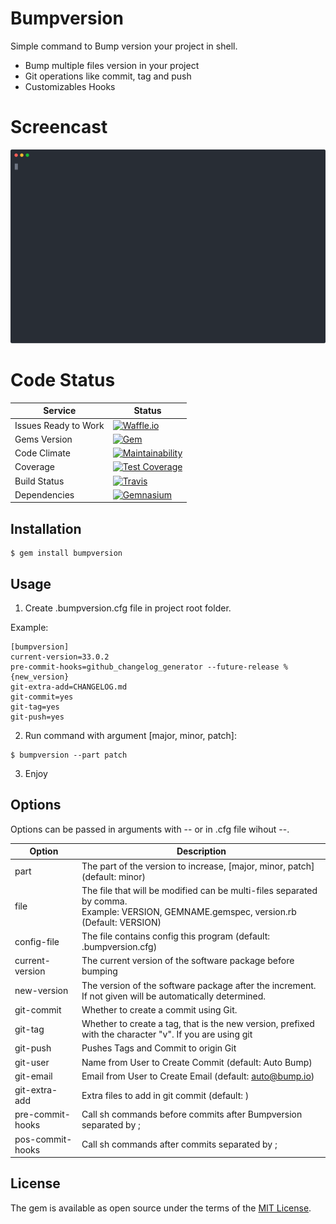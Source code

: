# Bumpversion

Simple command to Bump version your project in shell.

- Bump multiple files version in your project
- Git operations like commit, tag and push
- Customizables Hooks

# Screencast

[![asciicast](docs/demo.svg)]()

# Code Status

Service | Status
--------|----------
Issues Ready to Work|[![Waffle.io](https://img.shields.io/waffle/label/dlanileonardo/bumpversion/in%20progress.svg?maxAge=2592000&style=flat-square)](https://waffle.io/dlanileonardo/bumpversion)
Gems Version|[![Gem](https://img.shields.io/gem/v/bumpversion.svg?maxAge=2592000&style=flat-square)](http://badge.fury.io/rb/bumpversion)
Code Climate|[![Maintainability](https://api.codeclimate.com/v1/badges/72b943c3b8a36abfb345/maintainability)](https://codeclimate.com/github/dlanileonardo/bumpversion/maintainability)
Coverage|[![Test Coverage](https://api.codeclimate.com/v1/badges/72b943c3b8a36abfb345/test_coverage)](https://codeclimate.com/github/dlanileonardo/bumpversion/test_coverage)
Build Status|[![Travis](https://img.shields.io/travis/dlanileonardo/bumpversion.svg?maxAge=2592000&style=flat-square)](https://travis-ci.org/dlanileonardo/bumpversion)
Dependencies|[![Gemnasium](https://img.shields.io/gemnasium/dlanileonardo/bumpversion.svg?maxAge=2592000&style=flat-square)]()

## Installation

    $ gem install bumpversion

## Usage

1. Create .bumpversion.cfg file in project root folder.

  Example:

  ```
  [bumpversion]
  current-version=33.0.2
  pre-commit-hooks=github_changelog_generator --future-release %{new_version}
  git-extra-add=CHANGELOG.md
  git-commit=yes
  git-tag=yes
  git-push=yes
  ```

2. Run command with argument [major, minor, patch]:

  ```
  $ bumpversion --part patch
  ```

3. Enjoy

## Options

Options can be passed in arguments with -- or in .cfg file wihout --.

Option|Description
--------|----------
part|The part of the version to increase, [major, minor, patch] (default: minor)
file|The file that will be modified can be multi-files separated by comma. <br /> Example: VERSION, GEMNAME.gemspec, version.rb (Default: VERSION)
config-file|The file contains config this program (default: .bumpversion.cfg)
current-version|The current version of the software package before bumping
new-version| The version of the software package after the increment. <br /> If not given will be automatically determined.
git-commit|Whether to create a commit using Git.
git-tag|Whether to create a tag, that is the new version, prefixed with the character "v". If you are using git
git-push|Pushes Tags and Commit to origin Git
git-user|Name from User to Create Commit (default: Auto Bump)
git-email|Email from User to Create Email (default: auto@bump.io)
git-extra-add|Extra files to add in git commit (default: )
pre-commit-hooks|Call sh commands before commits after Bumpversion separated by ;
pos-commit-hooks|Call sh commands after commits separated by ;

## License

The gem is available as open source under the terms of the [MIT License](http://opensource.org/licenses/MIT).
